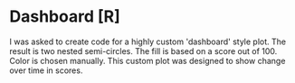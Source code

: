 # Dashboard [R]
I was asked to create code for a highly custom 'dashboard' style plot.
The result is two nested semi-circles.
The fill is based on a score out of 100. Color is chosen manually. This custom plot was designed to show change over time in scores.
